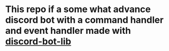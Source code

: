 # This repo if a some what advance discord bot with a command handler and event handler made with [discord-bot-lib](https://npmjs.com/discord-bot-lib)
